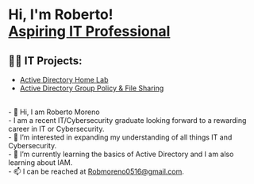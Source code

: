  <h1>Hi, I'm Roberto! <br/><a href="https://www.linkedin.com/in/roberto-moreno-940b0a184/">Aspiring IT Professional</a>

<h2>👨‍💻  IT Projects:</h2>

- [Active Directory Home Lab](https://github.com/Rmoreno-94/Active-Directory-Home-Lab)
- [Active Directory Group Policy & File Sharing](https://github.com/Rmoreno-94/Active-Directory-Group-Policy-and-File-Sharing/blob/main/README.md)

<br/>- 👋 Hi, I am Roberto Moreno
<br/>- I am a recent IT/Cybersecurity graduate looking forward to a rewarding career in IT or Cybersecurity. 
<br/>- 👀 I’m interested in expanding my understanding of all things IT and Cybersecurity.
<br/>- 🌱 I’m currently learning the basics of Active Directory and I am also learning about IAM. 
<br/>- 📫 I can be reached at Robmoreno0516@gmail.com.

<!---
Rmoreno-94/Rmoreno-94 is a ✨ special ✨ repository because its `README.md` (this file) appears on your GitHub profile.
You can click the Preview link to take a look at your changes.
--->
